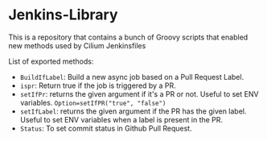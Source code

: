 # Jenkins-Library

This is a repository that contains a bunch of Groovy scripts that enabled new
methods used by Cilium Jenkinsfiles

List of exported methods:

- `BuildIfLabel`: Build a new async job based on a Pull Request Label.
- `ispr`: Return true if the job is triggered by a PR.
- `setIfPr`: returns the given argument if it's a PR or not. Useful to set ENV
  variables. `Option=setIfPR("true", "false")`
- `setIfLabel`: returns the given argument if the PR has the given label. Useful to set ENV
  variables when a label is present in the PR.
- `Status`: To set commit status in Github Pull Request.

